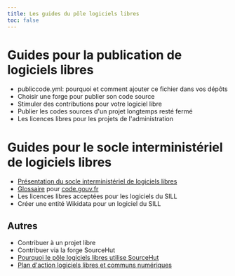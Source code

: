 ```yaml
---
title: Les guides du pôle logiciels libres
toc: false
---
```


# Guides pour la publication de logiciels libres

- publiccode.yml: pourquoi et comment ajouter ce fichier dans vos
  dépôts
- Choisir une forge pour publier son code source
- Stimuler des contributions pour votre logiciel libre
- Publier les codes sources d'un projet longtemps resté fermé
- Les licences libres pour les projets de l'administration

# Guides pour le socle interministériel de logiciels libres

- [Présentation du socle interministériel de logiciels libres](sill.md)
- [Glossaire](glossary.fr.md) pour [code.gouv.fr](https://code.gouv.fr)
- Les licences libres acceptées pour les logiciels du SILL
- Créer une entité Wikidata pour un logiciel du SILL

## Autres

- Contribuer à un projet libre
- Contribuer via la forge SourceHut
- [Pourquoi le pôle logiciels libres utilise SourceHut](pourquoi-sourcehut.md)
- [Plan d'action logiciels libres et communs numériques](plan-action-logiciels-libres-communs-numeriques.md)
